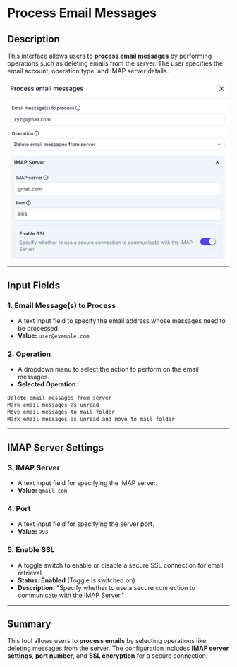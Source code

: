 # Process Email Messages

## **Description**

This interface allows users to **process email messages** by performing operations such as deleting emails from the server. The user specifies the email account, operation type, and IMAP server details.

![alt text](../../assests/app-integrations/assests%20email/process-email-messages.png)

---

## **Input Fields**

### **1. Email Message(s) to Process**

- A text input field to specify the email address whose messages need to be processed.
- **Value:** `user@example.com`

### **2. Operation**

- A dropdown menu to select the action to perform on the email messages.
- **Selected Operation:**

```plaintext
Delete email messages from server
Mark email messages as unread
Move email messages to mail folder
Mark email messages as unread and move to mail folder
```

---

## **IMAP Server Settings**

### **3. IMAP Server**

- A text input field for specifying the IMAP server.
- **Value:** `gmail.com`

### **4. Port**

- A text input field for specifying the server port.
- **Value:** `993`

### **5. Enable SSL**

- A toggle switch to enable or disable a secure SSL connection for email retrieval.
- **Status:** **Enabled** (Toggle is switched on)
- **Description:** "Specify whether to use a secure connection to communicate with the IMAP Server."

---

## **Summary**

This tool allows users to **process emails** by selecting operations like deleting messages from the server. The configuration includes **IMAP server settings**, **port number**, and **SSL encryption** for a secure connection.

